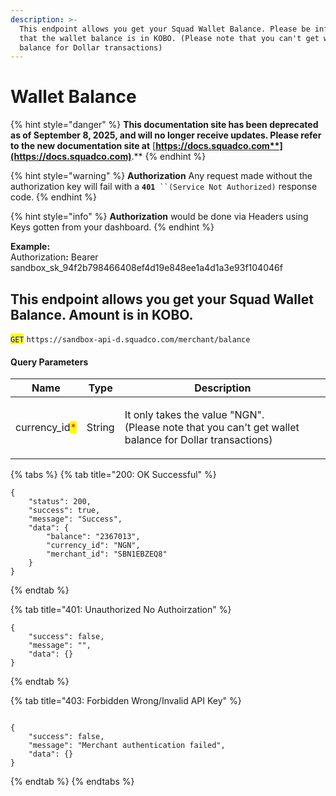 ```yaml
---
description: >-
  This endpoint allows you get your Squad Wallet Balance. Please be informed
  that the wallet balance is in KOBO. (Please note that you can't get wallet
  balance for Dollar transactions)
---
```


# Wallet Balance

{% hint style="danger" %}
**This documentation site has been deprecated as of September 8, 2025, and will no longer receive updates. Please refer to the new documentation site at** [**https://docs.squadco.com**](https://docs.squadco.com)**.**
{% endhint %}

{% hint style="warning" %}
**Authorization** Any request made without the authorization key will fail with a **`401`**` ``(Service Not Authorized)` response code.
{% endhint %}

{% hint style="info" %}
**Authorization** would be done via Headers using Keys gotten from your dashboard.&#x20;
{% endhint %}

**Example:**\
Authorizatio&#x6E;**:** Bearer sandbox\_sk\_94f2b798466408ef4d19e848ee1a4d1a3e93f104046f

## This endpoint allows you get your Squad Wallet Balance. Amount is in KOBO.

<mark style="color:blue;">`GET`</mark> `https://sandbox-api-d.squadco.com/merchant/balance`

#### Query Parameters

| Name                                           | Type   | Description                                                                                                          |
| ---------------------------------------------- | ------ | -------------------------------------------------------------------------------------------------------------------- |
| currency\_id<mark style="color:red;">\*</mark> | String | <p>It only takes the value "NGN".<br>(Please note that you can't get wallet balance for Dollar transactions)<br></p> |

{% tabs %}
{% tab title="200: OK Successful" %}
```
{
    "status": 200,
    "success": true,
    "message": "Success",
    "data": {
        "balance": "2367013",
        "currency_id": "NGN",
        "merchant_id": "SBN1EBZEQ8"
    }
}
```
{% endtab %}

{% tab title="401: Unauthorized No Authoirzation" %}
```
{
    "success": false,
    "message": "",
    "data": {}
}
```
{% endtab %}

{% tab title="403: Forbidden Wrong/Invalid API Key" %}
```

{
    "success": false,
    "message": "Merchant authentication failed",
    "data": {}
}
```
{% endtab %}
{% endtabs %}

